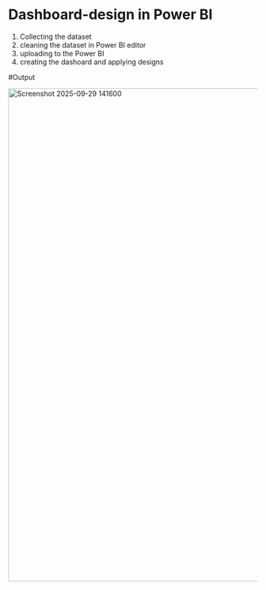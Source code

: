 # Dashboard-design in Power BI

1. Collecting the dataset
2. cleaning the dataset in Power BI editor
3. uploading to the Power BI
4. creating the dashoard and applying designs





#Output


<img width="1917" height="995" alt="Screenshot 2025-09-29 141600" src="https://github.com/user-attachments/assets/d29f40a6-4286-47f6-a74b-6d3072bcdd29" />
